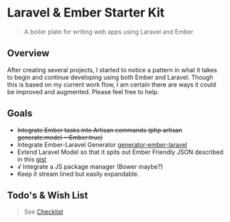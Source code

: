 Laravel & Ember Starter Kit
===========================

> A boiler plate for writing web apps using Laravel and Ember

Overview
---------

After creating several projects, I started to notice a pattern in what it takes to begin and continue developing using both Ember and Laravel. Though this is based on my current work flow, I am certain there are ways it could be improved and augmented. Please feel free to help. 

Goals
-----

- ~~Integrate Ember tasks into Artisan commands (php artisan generate:model --Ember:true)~~
- Integrate Ember-Laravel Generator [generator-ember-laravel](https://github.com/cullymason/generator-ember-laravel)
- Extend Laravel Model so that it spits out Ember Friendly JSON described in this [gist](https://gist.github.com/cullymason/6198667)
- √ Integrate a JS package manager (Bower maybe?)
- Keep it stream lined but easily expandable. 

Todo's & Wish List
------------------

> See [Checklist](https://github.com/cullymason/Laravel-Ember-Starter-Kit/issues/1)
